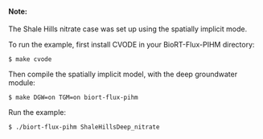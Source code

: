 #### Note:

The Shale Hills nitrate case was set up using the spatially implicit mode. 

To run the example, first install CVODE in your BioRT-Flux-PIHM directory:

```shell
$ make cvode
```

Then compile the spatially implicit model, with the deep groundwater module:

```shell
$ make DGW=on TGM=on biort-flux-pihm
```

Run the example:

```shell
$ ./biort-flux-pihm ShaleHillsDeep_nitrate
```

